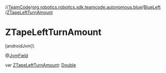 //[TeamCode](../../../index.md)/[org.robotics.robotics.xdk.teamcode.autonomous.blue](../index.md)/[BlueLeft](index.md)/[ZTapeLeftTurnAmount](-z-tape-left-turn-amount.md)

# ZTapeLeftTurnAmount

[androidJvm]\

@[JvmField](https://kotlinlang.org/api/latest/jvm/stdlib/kotlin.jvm/-jvm-field/index.html)

var [ZTapeLeftTurnAmount](-z-tape-left-turn-amount.md): [Double](https://kotlinlang.org/api/latest/jvm/stdlib/kotlin/-double/index.html)
